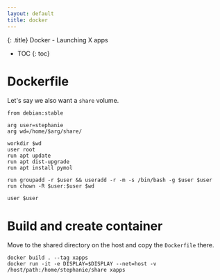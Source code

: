 ```yaml
---
layout: default
title: docker
---
```


{: .title}
Docker - Launching X apps

* TOC
{: toc}

# Dockerfile
Let's say we also want a `share` volume.

	from debian:stable

	arg user=stephanie
	arg wd=/home/$arg/share/

	workdir $wd
	user root
	run apt update
	run apt dist-upgrade
	run apt install pymol

	run groupadd -r $user && useradd -r -m -s /bin/bash -g $user $user
	run chown -R $user:$user $wd

	user $user

# Build and create container
Move to the shared directory on the host and copy the `Dockerfile` there.

	docker build . --tag xapps
	docker run -it -e DISPLAY=$DISPLAY --net=host -v /host/path:/home/stephanie/share xapps

